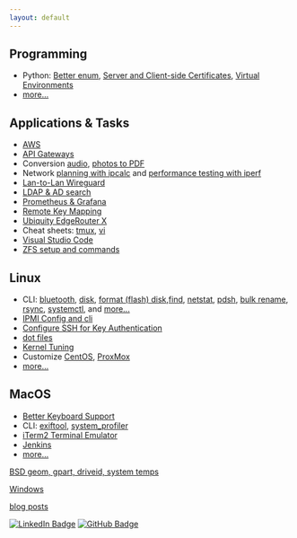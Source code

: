 ```yaml
---
layout: default
---
```


## Programming

* Python: [Better enum](programming/python-string-enum.html),
[Server and Client-side Certificates](programming/https.html),
[Virtual Environments](programming/pyenv-virtualenv.html)
* [more...](programming/)

## Applications & Tasks

* [AWS](aws/)
* [API Gateways](api-gateways.html)
* Conversion [audio](linux/convert-audio.html),
[photos to PDF](linux/convert-image2pdf.html)
* Network [planning with ipcalc](linux/cli-ipcalc.html) and
[performance testing with iperf](linux/cli-iperf.html)
* [Lan-to-Lan Wireguard](wireguard.html)
* [LDAP & AD search](cli-ldap.html)
* [Prometheus & Grafana](linux/prometheus-grafana.html)
* [Remote Key Mapping](linux/remote.html)
* [Ubiquity EdgeRouter X](ubiquity.html)
* Cheat sheets: [tmux](linux/tmux.html), [vi](vi.html)
* [Visual Studio Code](dot-vscode.html)
* [ZFS setup and commands](zfs.html)

## Linux

* CLI: [bluetooth](linux/cli-bluetooth.html), [disk](linux/cli-disk.html),
[format (flash) disk](linux/cli-disk-format.html),[find](linux/cli-find.html),
[netstat](linux/cli-netstat.html),
[pdsh](linux/cli-pdsh.html), [bulk rename](linux/cli-rename-files.html),
[rsync](linux/cli-rsync.html), [systemctl](linux/cli-systemctl.html),
and [more...](cli.html)
* [IPMI Config and cli](linux/cli-ipmi.html)
* [Configure SSH for Key Authentication](linux/ssh.html)
* [dot files](linux/dot-files/)
* [Kernel Tuning](linux/kernel-tuning.html)
* Customize [CentOS](centos/), [ProxMox](proxmox/)
* [more...](linux/)

## MacOS

* [Better Keyboard Support](macos/keyboard.html)
* CLI: [exiftool](macos/cli-exiftool.html), [system_profiler](macos/cli.html)
* [iTerm2 Terminal Emulator](iTerm2.html)
* [Jenkins](macos/jenkins.html)
* [more...](macos/)

[BSD geom, gpart, driveid, system temps](bsd/)

[Windows](windows/)

[blog posts](posts.html)


[![LinkedIn
Badge](https://img.shields.io/badge/-asokolsky-blue?style=flat&logo=Linkedin&logoColor=white)](https://www.linkedin.com/in/asokolsky/)
[![GitHub
Badge](https://img.shields.io/badge/-asokolsky-grey?style=flat&logo=Github&logoColor=white)](https://github.com/asokolsky)
